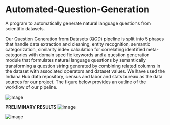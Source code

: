 # Automated-Question-Generation
A program to automatically generate natural language questions from scientific datasets.

Our Question Generation from Datasets (QGD) pipeline is split into 5 phases that handle data extraction and cleaning, entity recognition, semantic categorization, similarity index calculation for correlating identified meta-categories with domain specific keywords and a question generation module that formulates natural language questions by semantically transforming a question string generated by combining related columns in the dataset with associated operators and dataset values. We have used the Indiana Hub data repository, census and labor and stats bureau as the data sources for our project. The figure below provides an outline of the workflow of our pipeline.  

![image](https://github.com/NicoleK286/Automated-Question-Generation/assets/113560469/092b7ecf-3bc2-499d-ab36-e315f4cbfad9)


**PRELIMINARY RESULTS**
![image](https://github.com/NicoleK286/Automated-Question-Generation/assets/113560469/e8670698-d9f6-42b3-9f71-ce180d772c08)

![image](https://github.com/NicoleK286/Automated-Question-Generation/assets/113560469/bb5d0f9c-88b1-4c9d-a49d-b27753d4ec33)








